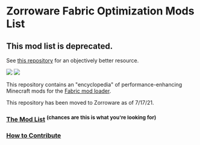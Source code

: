 # Zorroware Fabric Optimization Mods List

## This mod list is deprecated.
See [this repository](https://github.com/NordicGamerFE/usefulmods) for an objectively better resource.

[![](https://img.shields.io/github/license/zorroware/fabric-optimization-mods?style=for-the-badge)](LICENSE)
[![](https://img.shields.io/discord/862783925093138443?color=7289DA&logo=discord&style=for-the-badge)](https://discord.gg/QPgeT3VN4c)

This repository contains an "encyclopedia" of performance-enhancing Minecraft mods for the [Fabric mod loader](https://fabricmc.net).

This repository has been moved to Zorroware as of 7/17/21.

### [The Mod List](MODLIST.md) <sup>(chances are this is what you're looking for)</sup>

### [How to Contribute](CONTRIBUTING.md)
